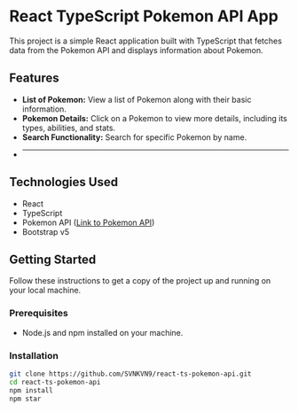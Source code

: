 # React TypeScript Pokemon API App

This project is a simple React application built with TypeScript that fetches data from the Pokemon API and displays information about Pokemon.

## Features

- **List of Pokemon:** View a list of Pokemon along with their basic information.
- **Pokemon Details:** Click on a Pokemon to view more details, including its types, abilities, and stats.
- **Search Functionality:** Search for specific Pokemon by name.
- ****
## Technologies Used

- React
- TypeScript
- Pokemon API ([Link to Pokemon API](https://pokeapi.co/))
- Bootstrap v5

## Getting Started

Follow these instructions to get a copy of the project up and running on your local machine.

### Prerequisites

- Node.js and npm installed on your machine.

### Installation

```bash
git clone https://github.com/SVNKVN9/react-ts-pokemon-api.git
cd react-ts-pokemon-api
npm install
npm star
```